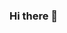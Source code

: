 ### Hi there 👋

<!--
**mohmedahmedsalah/mohmedahmedsalah** is a ✨ _special_ ✨ repository because its `README.md` (this file) appears on your GitHub profile.

Here are some ideas to get you started:

- 🔭 I’m currently working on Full Stack Developer
- 🌱 I’m currently learning in ITI 
- 🤔 I’m looking for a good opportunity 
- 💬 Ask me about my experience
- 📫 How to reach me: https://www.linkedin.com/in/mohamed-ahmed-5787411b3
